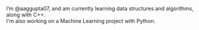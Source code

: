 I’m @aaggupta07, and am currently learning data structures and algorithms, along with C++. <br>
I'm also working on a Machine Learning project with Python. <br>

<!---
aaggupta07/aaggupta07 is a ✨ special ✨ repository because its `README.md` (this file) appears on your GitHub profile.
You can click the Preview link to take a look at your changes.
--->
